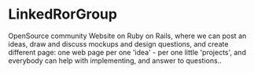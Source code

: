 LinkedRorGroup
==============

OpenSource community Website on Ruby on Rails, where we can post an ideas, draw and discuss mockups and design questions, and create  different page: one web page per one 'idea' - per one little 'projects', and everybody can help with implementing, and answer to questions..
